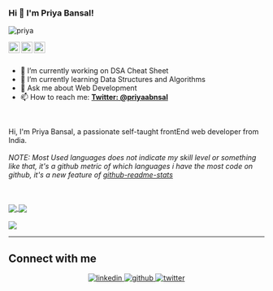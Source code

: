 ### Hi 👋 I'm Priya Bansal!

<p align="left"> <img src="https://komarev.com/ghpvc/?username=priyabnsal&label=Views&color=blue&style=plastic" alt="priya" /> </p>

<a href="https://twitter.com/priyaabnsal" target="_blank">
  <img align="left" alt="Priya s Twitter" width="22px" src="https://cdn.jsdelivr.net/npm/simple-icons@v3/icons/twitter.svg" />
</a>
<a href="https://www.linkedin.com/in/priyaabnsal/" target="_blank">
  <img align="left" alt="Priya's Linkdein" width="22px" src="https://cdn.jsdelivr.net/npm/simple-icons@v3/icons/linkedin.svg" />
</a>
<a href="https://github.com/priyabnsal">
  <img align="left" alt="Priya's Github" width="22px" src="https://cdn.jsdelivr.net/npm/simple-icons@v3/icons/github.svg" />
</a>
<!-- <a href="https://www.youtube.com/channel/UC5y5gI69oWufTlV2bNJ78uw">
  <img align="left" alt="Pawan's Youtube" width="22px" src="https://cdn.jsdelivr.net/npm/simple-icons@v3/icons/youtube.svg" />
</a> -->

<br/>

<br/>

- 🔭 I’m currently working on DSA Cheat Sheet
- 🌱 I’m currently learning Data Structures and Algorithms
- 💬 Ask me about Web Development
- 📫 How to reach me:  **[Twitter: @priyaabnsal](https://twitter.com/priyaabnsal)**
<br/>

Hi, I'm Priya Bansal, a passionate self-taught frontEnd web developer from India.
<br/>
<br/>
*NOTE: Most Used languages does not indicate my skill level or something like that, it's a github metric of which languages i have the most code on github, it's a new feature of [github-readme-stats](https://github.com/priyabnsal/github-readme-stats)*

<br/>
  <br/>
<a href="https://instagram.com/codepur_ka_superhero/">
  <img align="center" src="https://github-readme-stats.vercel.app/api/top-langs/?username=priyabnsal&layout=compact&langs_count=6)](https://github.com/anuraghazra/github-readme-stats" />
</a>
<a href="https://www.facebook.com/imthepk/">
  
  <img align="center" src="https://github-readme-stats.vercel.app/api?username=priyabnsal&show_icons=true&hide=contribs,prs" />
<!--   &theme=tokyonight -->
</a>
<br/>
<br/>
<!-- |[![stackoverflow card](https://readme-components.vercel.app/api?component=stackoverflow&stackoverflowid=12383316)](https://stackoverflow.com/users/12383316/dhruv-kothari) | -->
<img align="center" src="https://github-readme-streak-stats.herokuapp.com/?user=priyabnsal"/>

<!-- |---|---| -->
 
 ---

## Connect with me  
<div align="center">
 <a href="https://www.linkedin.com/in/priyaabnsal/" target="_blank">
<img src=https://img.shields.io/badge/linkedin-%231E77B5.svg?&style=for-the-badge&logo=linkedin&logoColor=white alt=linkedin style="margin-bottom: 5px;" />
</a>
<a href="https://github.com/priyabnsal" target="_blank">
<img src=https://img.shields.io/badge/github-%2324292e.svg?&style=for-the-badge&logo=github&logoColor=white alt=github style="margin-bottom: 5px;" />
</a>
<a href="https://twitter.com/priyaabnsal" target="_blank">
<img src=https://img.shields.io/badge/twitter-%2300acee.svg?&style=for-the-badge&logo=twitter&logoColor=white alt=twitter style="margin-bottom: 5px;" />
</a>

</div>

<!--
**priyabnsal/priyabnsal** is a ✨ _special_ ✨ repository because its `README.md` (this file) appears on your GitHub profile.
<a href="https://t.me/imthepk">
  <img align="left" alt="Pawan's Telegram" width="22px" src="https://cdn.jsdelivr.net/npm/simple-icons@v3/icons/telegram.svg" />
</a>
<a href="https://instagram.com/codepur_ka_superhero/">
  <img align="left" alt="Pawan's Instagram" width="22px" src="https://cdn.jsdelivr.net/npm/simple-icons@v3/icons/instagram.svg" />
</a>
<a href="https://www.facebook.com/imthepk/">
  <img align="left" alt="Pawan's Facebook" width="22px" src="https://cdn.jsdelivr.net/npm/simple-icons@v3/icons/facebook.svg" />
</a>
- 👯 I’m looking to collaborate on ...
- - 🤔 I’m looking for help with DSA
- 😄 Pronouns: She/her
- - ⚡ Fun fact: and we can add more here

![GitHub stats](https://github-readme-stats.vercel.app/api?username=priyabnsal&show_icons=true&theme=tokyonight&hide=contribs,prs)
[![Top Langs](https://github-readme-stats.vercel.app/api/top-langs/?username=priyabnsal&layout=compact&langs_count=10)](https://github.com/anuraghazra/github-readme-stats)


[![Priya's GitHub stats](https://github-readme-stats.vercel.app/api?username=priyabnsal)]
[![willianrod's wakatime stats](https://github-readme-stats.vercel.app/api/wakatime?username=priyabnsal&layout=compact)](https://github.com/anuraghazra/github-readme-stats)

![Anurag's GitHub stats](https://github-readme-stats.vercel.app/api?username=priyabnsal&hide=contribs,prs,issues)

![Anurag's GitHub stats](https://github-readme-stats.vercel.app/api?username=anuraghazra&show_icons=true)

[![Top Langs](https://github-readme-stats.vercel.app/api/top-langs/?username=priyabnsal)]

[![Readme Card](https://github-readme-stats.vercel.app/api/pin/?username=priyabnsal&repo=MERN_Stack)](https://github.com/anuraghazra/github-readme-stats)
-->
